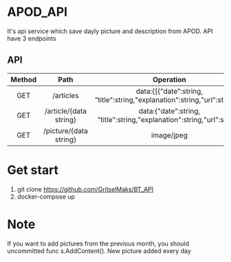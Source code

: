# APOD_API
It's api service which save dayly picture and description from APOD.
API have 3 endpoints

## API
|Method         | Path           | Operation  |
| :-----------: | :------------: | :--------: | 
| GET           | /articles     | data:{[{"date":string, "title":string,"explanation":string,"url":string}]}|
| GET           | /article/{data string}  | data:{"date":string, "title":string,"explanation":string,"url":string}|
| GET           | /picture/{data string}  | image/jpeg |


# Get start
1. git clone https://github.com/GritselMaks/BT_API
2. docker-compose up

# Note
If you want to add pictures from the previous month, you should uncommitted func s.AddContent().
New picture added every day
